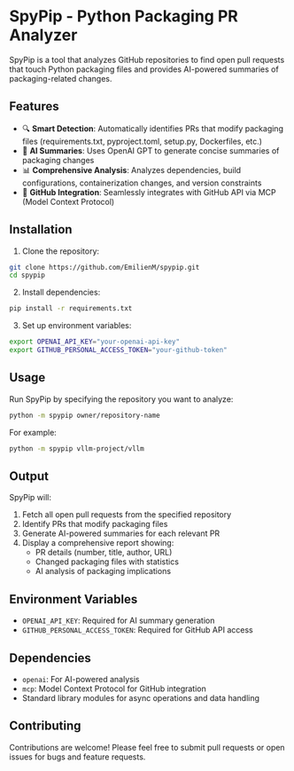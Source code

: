# SpyPip - Python Packaging PR Analyzer

SpyPip is a tool that analyzes GitHub repositories to find open pull requests that touch Python packaging files and provides AI-powered summaries of packaging-related changes.

## Features

- 🔍 **Smart Detection**: Automatically identifies PRs that modify packaging files (requirements.txt, pyproject.toml, setup.py, Dockerfiles, etc.)
- 🤖 **AI Summaries**: Uses OpenAI GPT to generate concise summaries of packaging changes
- 📊 **Comprehensive Analysis**: Analyzes dependencies, build configurations, containerization changes, and version constraints
- 🔗 **GitHub Integration**: Seamlessly integrates with GitHub API via MCP (Model Context Protocol)

## Installation

1. Clone the repository:
```bash
git clone https://github.com/EmilienM/spypip.git
cd spypip
```

2. Install dependencies:
```bash
pip install -r requirements.txt
```

3. Set up environment variables:
```bash
export OPENAI_API_KEY="your-openai-api-key"
export GITHUB_PERSONAL_ACCESS_TOKEN="your-github-token"
```

## Usage

Run SpyPip by specifying the repository you want to analyze:

```bash
python -m spypip owner/repository-name
```

For example:
```bash
python -m spypip vllm-project/vllm
```

## Output

SpyPip will:

1. Fetch all open pull requests from the specified repository
2. Identify PRs that modify packaging files
3. Generate AI-powered summaries for each relevant PR
4. Display a comprehensive report showing:
   - PR details (number, title, author, URL)
   - Changed packaging files with statistics
   - AI analysis of packaging implications

## Environment Variables

- `OPENAI_API_KEY`: Required for AI summary generation
- `GITHUB_PERSONAL_ACCESS_TOKEN`: Required for GitHub API access

## Dependencies

- `openai`: For AI-powered analysis
- `mcp`: Model Context Protocol for GitHub integration
- Standard library modules for async operations and data handling

## Contributing

Contributions are welcome! Please feel free to submit pull requests or open issues for bugs and feature requests.